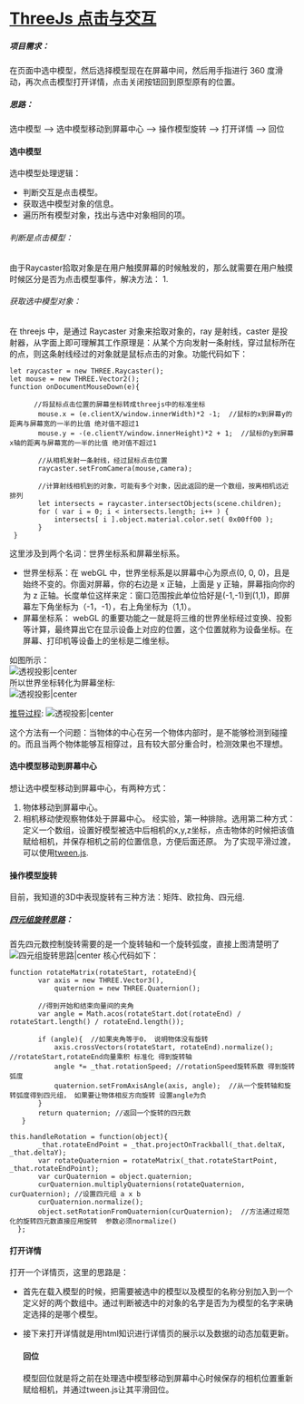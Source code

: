 # [ThreeJs 点击与交互]()

##### 项目需求：

在页面中选中模型，然后选择模型现在在屏幕中间，然后用手指进行 360 度滑动，再次点击模型打开详情，点击关闭按钮回到原型原有的位置。

##### 思路：

选中模型 --> 选中模型移动到屏幕中心 --> 操作模型旋转 --> 打开详情 --> 回位

#### 选中模型

选中模型处理逻辑：
- 判断交互是点击模型。   
- 获取选中模型对象的信息。 
- 遍历所有模型对象，找出与选中对象相同的项。 

###### 判断是点击模型：

由于Raycaster拾取对象是在用户触摸屏幕的时候触发的，那么就需要在用户触摸时候区分是否为点击模型事件，解决方法：
1. 

###### 获取选中模型对象：
  在 threejs 中，是通过 Raycaster 对象来拾取对象的，ray 是射线，caster 是投射器，从字面上即可理解其工作原理是：从某个方向发射一条射线，穿过鼠标所在的点，则这条射线经过的对象就是鼠标点击的对象。功能代码如下：

```
let raycaster = new THREE.Raycaster();
let mouse = new THREE.Vector2();
function onDocumentMouseDown(e){

      //将鼠标点击位置的屏幕坐标转成threejs中的标准坐标
       mouse.x = (e.clientX/window.innerWidth)*2 -1;  //鼠标的x到屏幕y的距离与屏幕宽的一半的比值 绝对值不超过1
       mouse.y = -(e.clientY/window.innerHeight)*2 + 1;  //鼠标的y到屏幕x轴的距离与屏幕宽的一半的比值 绝对值不超过1

       //从相机发射一条射线，经过鼠标点击位置
       raycaster.setFromCamera(mouse,camera);

       //计算射线相机到的对象，可能有多个对象，因此返回的是一个数组，按离相机远近排列
       let intersects = raycaster.intersectObjects(scene.children);
       for ( var i = 0; i < intersects.length; i++ ) {
           intersects[ i ].object.material.color.set( 0x00ff00 );
       }
 }
```

这里涉及到两个名词：世界坐标系和屏幕坐标系。

* 世界坐标系：在 webGL 中，世界坐标系是以屏幕中心为原点(0, 0, 0)，且是始终不变的。你面对屏幕，你的右边是 x 正轴，上面是 y 正轴，屏幕指向你的为 z 正轴。长度单位这样来定：窗口范围按此单位恰好是(-1,-1)到(1,1)，即屏幕左下角坐标为（-1，-1），右上角坐标为（1,1）。
* 屏幕坐标系：
  webGL 的重要功能之一就是将三维的世界坐标经过变换、投影等计算，最终算出它在显示设备上对应的位置，这个位置就称为设备坐标。在屏幕、打印机等设备上的坐标是二维坐标。

如图所示：  
![透视投影|center](./../../../../img/docs/77673423.png)  
所以世界坐标转化为屏幕坐标:  
![透视投影|center](./../../../../img/docs/screen.png)

[推导过程](https://teakki.com/p/58b3c122f0d40775548d7aee):
![透视投影|center](./../../../../img/docs/tuidao.jpg)

这个方法有一个问题：当物体的中心在另一个物体内部时，是不能够检测到碰撞的。而且当两个物体能够互相穿过，且有较大部分重合时，检测效果也不理想。

#### 选中模型移动到屏幕中心  

 想让选中模型移动到屏幕中心，有两种方式：  
 1. 物体移动到屏幕中心。
 2. 相机移动使观察物体处于屏幕中心。 
 经实验，第一种排除。选用第二种方式：  
 定义一个数组，设置好模型被选中后相机的x,y,z坐标，点击物体的时候把该值赋给相机，并保存相机之前的位置信息，方便后面还原。
 为了实现平滑过渡，可以使用[tween.js](https://github.com/tweenjs/tween.js).

 #### 操作模型旋转
 目前，我知道的3D中表现旋转有三种方法：矩阵、欧拉角、四元组.  
 ##### [四元组旋转思路](http://www.flowers1225.com/lessons/2016/02/29/1)：  
 首先四元数控制旋转需要的是一个旋转轴和一个旋转弧度，直接上图清楚明了  
 ![四元组旋转思路|center](./../../../../img/docs/r_3.jpg)
 核心代码如下：
 ```
 function rotateMatrix(rotateStart, rotateEnd){
        var axis = new THREE.Vector3(),
            quaternion = new THREE.Quaternion();
            
        //得到开始和结束向量间的夹角    
        var angle = Math.acos(rotateStart.dot(rotateEnd) / rotateStart.length() / rotateEnd.length());

        if (angle){  //如果夹角等于0， 说明物体没有旋转
            axis.crossVectors(rotateStart, rotateEnd).normalize();  //rotateStart,rotateEnd向量乘积 标准化 得到旋转轴
            angle *= _that.rotationSpeed; //rotationSpeed旋转系数 得到旋转弧度
            quaternion.setFromAxisAngle(axis, angle);  //从一个旋转轴和旋转弧度得到四元组， 如果要让物体相反方向旋转 设置angle为负
        }
        return quaternion; //返回一个旋转的四元数
    }

 this.handleRotation = function(object){
        _that.rotateEndPoint = _that.projectOnTrackball(_that.deltaX, _that.deltaY);
        var rotateQuaternion = rotateMatrix(_that.rotateStartPoint, _that.rotateEndPoint);
        var curQuaternion = object.quaternion;
        curQuaternion.multiplyQuaternions(rotateQuaternion, curQuaternion); //设置四元组 a x b
        curQuaternion.normalize();
        object.setRotationFromQuaternion(curQuaternion);  //方法通过规范化的旋转四元数直接应用旋转  参数必须normalize()
   };
 ```

  #### 打开详情  
  打开一个详情页，这里的思路是：  
- 首先在载入模型的时候，把需要被选中的模型以及模型的名称分别加入到一个定义好的两个数组中。通过判断被选中的对象的名字是否为为模型的名字来确定选择的是哪个模型。  
- 接下来打开详情就是用html知识进行详情页的展示以及数据的动态加载更新。

  #### 回位  
  模型回位就是将之前在处理选中模型移动到屏幕中心时候保存的相机位置重新赋给相机，并通过tween.js让其平滑回位。
